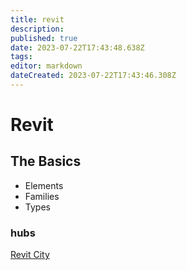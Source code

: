 ```yaml
---
title: revit
description: 
published: true
date: 2023-07-22T17:43:48.638Z
tags: 
editor: markdown
dateCreated: 2023-07-22T17:43:46.308Z
---
```


# Revit



## The Basics

- Elements
- Families
- Types

### hubs

[Revit City]




<!--Links----------------->

[Revit City]: https://www.revitcity.com/index.php